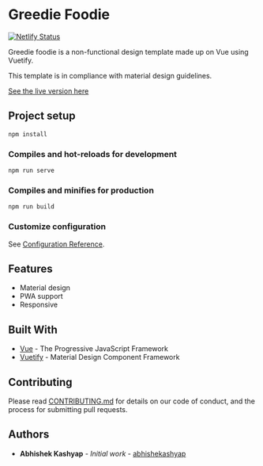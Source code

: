 # Greedie Foodie

[![Netlify Status](https://api.netlify.com/api/v1/badges/4b0e9e67-4bbe-4692-a30f-6e6b17e8b148/deploy-status)](https://app.netlify.com/sites/greediefoodie/deploys)

Greedie foodie is a non-functional design template made up on Vue using Vuetify.

This template is in compliance with material design guidelines.

[See the live version here](https://greediefoodie.netlify.app/)

## Project setup

```
npm install
```

### Compiles and hot-reloads for development

```
npm run serve
```

### Compiles and minifies for production

```
npm run build
```

### Customize configuration

See [Configuration Reference](https://cli.vuejs.org/config/).

## Features

- Material design
- PWA support
- Responsive

<!-- ## Screenshots -->

## Built With

- [Vue](https://vuejs.org) - The Progressive JavaScript Framework
- [Vuetify](https://vuetifyjs.com/) - Material Design Component Framework

## Contributing

Please read [CONTRIBUTING.md](CONTRIBUTING.md) for details on our code of conduct, and the process for submitting pull requests.

## Authors

- **Abhishek Kashyap** - _Initial work_ - [abhishekashyap](https://github.com/abhishekashyap)
